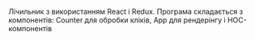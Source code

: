 Лічильник з використанням React i Redux. Програма складається з компонентів: Counter для обробки кліків, App для рендерінгу і HOC-компонентів
